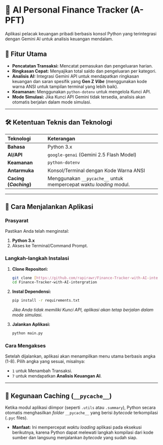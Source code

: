 # 🤖 AI Personal Finance Tracker (A-PFT)

Aplikasi pelacak keuangan pribadi berbasis konsol Python yang terintegrasi dengan Gemini AI untuk analisis keuangan mendalam.

## 🌟 Fitur Utama

* **Pencatatan Transaksi:** Mencatat pemasukan dan pengeluaran harian.
* **Ringkasan Cepat:** Menyajikan total saldo dan pengeluaran per kategori.
* **Analisis AI:** Integrasi Gemini API untuk mendapatkan ringkasan keuangan dan saran spesifik yang **Gen Z *Vibe*** (menggunakan kode warna ANSI untuk tampilan terminal yang lebih baik).
* **Keamanan:** Menggunakan `python-dotenv` untuk mengelola Kunci API.
* **Mode Simulasi:** Jika Kunci API Gemini tidak tersedia, analisis akan otomatis berjalan dalam mode simulasi.

---

## 🛠️ Ketentuan Teknis dan Teknologi

| Teknologi | Keterangan |
| :--- | :--- |
| **Bahasa** | Python 3.x |
| **AI/API** | `google-genai` (Gemini 2.5 Flash Model) |
| **Keamanan** | `python-dotenv` |
| **Antarmuka** | Konsol/Terminal dengan Kode Warna ANSI |
| **Cacing (*Caching*)** | Menggunakan `__pycache__` untuk mempercepat waktu *loading* modul. |

---

## 🚀 Cara Menjalankan Aplikasi

### Prasyarat

Pastikan Anda telah menginstal:
1.  **Python 3.x**
2.  Akses ke Terminal/Command Prompt.

### Langkah-langkah Instalasi

1.  **Clone Repositori:**
    ```bash
    git clone [https://github.com/rapirawr/Finance-Tracker-with-AI-intergration.git](https://github.com/rapirawr/Finance-Tracker-with-AI-intergration.git)
    cd Finance-Tracker-with-AI-intergration
    ```

2.  **Instal Dependensi:**
    ```bash
    pip install -r requirements.txt
    ```
    *Jika Anda tidak memiliki Kunci API, aplikasi akan tetap berjalan dalam mode simulasi.*

3.  **Jalankan Aplikasi:**
    ```bash
    python main.py
    ```

### Cara Mengakses
Setelah dijalankan, aplikasi akan menampilkan menu utama berbasis angka (1-8). Pilih angka yang sesuai, misalnya:
* `1` untuk Menambah Transaksi.
* `7` untuk mendapatkan **Analisis Keuangan AI**.

---

## 💾 Kegunaan Caching (`__pycache__`)

Ketika modul aplikasi diimpor (seperti `.utils` atau `.summary`), Python secara otomatis menghasilkan *folder* `__pycache__` yang berisi *bytecode* terkompilasi (`.pyc` files).

* **Manfaat:** Ini mempercepat *waktu loading* aplikasi pada eksekusi berikutnya, karena Python dapat melewati langkah kompilasi dari kode sumber dan langsung menjalankan *bytecode* yang sudah siap.
